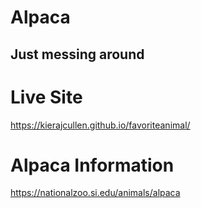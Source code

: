 # Alpaca
## Just messing around

# Live Site
https://kierajcullen.github.io/favoriteanimal/

# Alpaca Information
https://nationalzoo.si.edu/animals/alpaca
